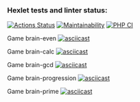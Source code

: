 ### Hexlet tests and linter status:
[![Actions Status](https://github.com/ringabi/php-project-lvl1/workflows/hexlet-check/badge.svg)](https://github.com/ringabi/php-project-lvl1/actions)
[![Maintainability](https://api.codeclimate.com/v1/badges/25ff3799345e12b0b784/maintainability)](https://codeclimate.com/github/ringabi/php-project-lvl1/maintainability)
[![PHP CI](https://github.com/ringabi/php-project-lvl1/actions/workflows/linter.yml/badge.svg)](https://github.com/ringabi/php-project-lvl1/actions/workflows/linter.yml)

Game brain-even
[![asciicast](https://asciinema.org/a/kCJhLQ3BLBzwdY1ZMHwKgBKLR.svg)](https://asciinema.org/a/kCJhLQ3BLBzwdY1ZMHwKgBKLR)

Game brain-calc
[![asciicast](https://asciinema.org/a/uh6ur6ct7awFsie6UWW6NhNGH.svg)](https://asciinema.org/a/uh6ur6ct7awFsie6UWW6NhNGH)

Game brain-gcd
[![asciicast](https://asciinema.org/a/fL3hsDP6JpLZdSIbBcBAfxn10.svg)](https://asciinema.org/a/fL3hsDP6JpLZdSIbBcBAfxn10)

Game brain-progression
[![asciicast](https://asciinema.org/a/bOr5w2hWSFLovx59goP9KkXgr.svg)](https://asciinema.org/a/bOr5w2hWSFLovx59goP9KkXgr)

Game brain-prime
[![asciicast](https://asciinema.org/a/IEJwvoI3Z0lLiQxoOpG0U5GuX.svg)](https://asciinema.org/a/IEJwvoI3Z0lLiQxoOpG0U5GuX)
